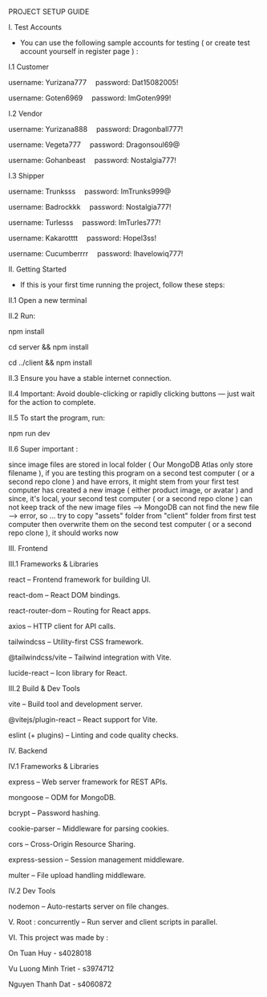 PROJECT SETUP GUIDE



I. Test Accounts

* You can use the following sample accounts for testing ( or create test account yourself in register page ) :

I.1 Customer

username: Yurizana777 
password: Dat15082005!

username: Goten6969 
password: ImGoten999!

I.2 Vendor

username: Yurizana888 
password: Dragonball777!

username: Vegeta777 
password: Dragonsoul69@

username: Gohanbeast 
password: Nostalgia777!

I.3 Shipper

username: Trunksss 
password: ImTrunks999@

username: Badrockkk 
password: Nostalgia777!

username: Turlesss 
password: ImTurles777!

username: Kakarotttt 
password: Hopel3ss!

username: Cucumberrrr 
password: Ihavelowiq777!


II. Getting Started

* If this is your first time running the project, follow these steps:

II.1 Open a new terminal
   
II.2 Run:

npm install

cd server && npm install

cd ../client && npm install

II.3 Ensure you have a stable internet connection.

II.4 Important: Avoid double-clicking or rapidly clicking buttons — just wait for the action to complete.

II.5 To start the program, run:

npm run dev

II.6 Super important :

since image files are stored in local folder ( Our MongoDB Atlas only store filename ), if you are testing this program on a second test computer ( or a second repo clone ) and have errors, it might stem from your first test computer has created a new image ( either product image, or avatar ) and since, it's local, your second test computer ( or a second repo clone ) can not keep track of the new image files --> MongoDB can not find the new file --> error, so ... try to copy "assets" folder from "client" folder from first test computer  then overwrite them on the second test computer ( or a second repo clone ), it should works now



III. Frontend

III.1 Frameworks & Libraries

react – Frontend framework for building UI.

react-dom – React DOM bindings.

react-router-dom – Routing for React apps.

axios – HTTP client for API calls.

tailwindcss – Utility-first CSS framework.

@tailwindcss/vite – Tailwind integration with Vite.

lucide-react – Icon library for React.

III.2 Build & Dev Tools

vite – Build tool and development server.

@vitejs/plugin-react – React support for Vite.

eslint (+ plugins) – Linting and code quality checks.



IV. Backend

IV.1 Frameworks & Libraries

express – Web server framework for REST APIs.

mongoose – ODM for MongoDB.

bcrypt – Password hashing.

cookie-parser – Middleware for parsing cookies.

cors – Cross-Origin Resource Sharing.

express-session – Session management middleware.

multer – File upload handling middleware.

IV.2 Dev Tools

nodemon – Auto-restarts server on file changes.





V. Root : concurrently – Run server and client scripts in parallel.



VI. This project was made by :

On Tuan Huy - s4028018

Vu Luong Minh Triet - s3974712

Nguyen Thanh Dat - s4060872



